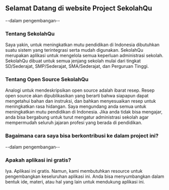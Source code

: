 ## Selamat Datang di website Project SekolahQu

--dalam pengembangan--

### Tentang SekolahQu

Saya yakin, untuk meningkatkan mutu pendidikan di Indonesia dibutuhkan suatu sistem yang terintegrasi serta mudah digunakan.
SekolahQu merupakan aplikasi untuk mengelola semua keperluan administrasi sekolah. SekolahQu dibuat untuk semua jenjang sekolah mulai dari tingkat SD/Sederajat, SMP/Sederajat, SMA/Sederajat, dan Perguruan Tinggi.

### Tentang Open Source SekolahQu

Analogi untuk mendeskripsikan open source adalah ibarat resep. Resep open source akan dipublikasikan yang berarti bahwa siapapun dapat mengetahui bahan dan instruksi, dan bahkan menyesuaikan resep untuk meningkatkan rasa hidangan. 
Saya mengundang anda semua untuk meningkatkan mutu pendidikan di Indonesia. Jika anda tidak bisa mengajar, anda bisa bergabung untuk turut mengatur administrasi sekolah agar mempermudah seluruh jajaran profesi yang berada di pendidikan. 

### Bagaimana cara saya bisa berkontribusi ke dalam project ini?

--dalam pengembangan--
  
### Apakah aplikasi ini gratis?

Iya. Aplikasi ini gratis. Namun, kami membutuhkan resource untuk pengembangkan keseluruhan aplikasi ini. Anda bisa menyumbangkan dalam bentuk ide, materi, atau hal yang lain untuk mendukung aplikasi ini.
